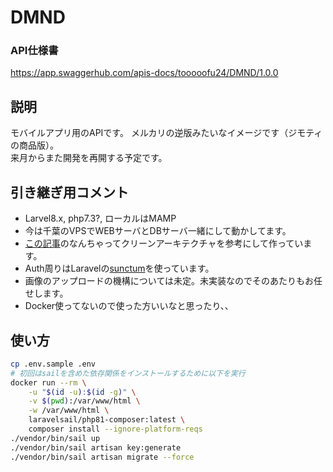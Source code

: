 # DMND
### API仕様書
https://app.swaggerhub.com/apis-docs/tooooofu24/DMND/1.0.0

## 説明
モバイルアプリ用のAPIです。  メルカリの逆版みたいなイメージです（ジモティの商品版）。  
来月からまた開発を再開する予定です。

## 引き継ぎ用コメント
- Larvel8.x, php7.3?, ローカルはMAMP
- 今は千葉のVPSでWEBサーバとDBサーバ一緒にして動かしてます。
- [この記事](https://zenn.dev/mpyw/articles/ce7d09eb6d8117)のなんちゃってクリーンアーキテクチャを参考にして作っています。
- Auth周りはLaravelの[sunctum](https://readouble.com/laravel/8.x/ja/sanctum.html)を使っています。
- 画像のアップロードの機構については未定。未実装なのでそのあたりもお任せします。
- Docker使ってないので使った方いいなと思ったり、、

## 使い方

```bash
cp .env.sample .env
# 初回はsailを含めた依存関係をインストールするために以下を実行
docker run --rm \
    -u "$(id -u):$(id -g)" \
    -v $(pwd):/var/www/html \
    -w /var/www/html \
    laravelsail/php81-composer:latest \
    composer install --ignore-platform-reqs
./vendor/bin/sail up
./vendor/bin/sail artisan key:generate
./vendor/bin/sail artisan migrate --force
```
